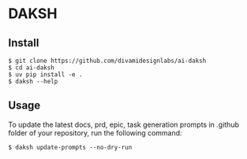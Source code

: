 # DAKSH

## Install
```
$ git clone https://github.com/divamidesignlabs/ai-daksh
$ cd ai-daksh
$ uv pip install -e .
$ daksh --help
```

## Usage

To update the latest docs, prd, epic, task generation prompts in .github folder of your repository, run the following command:
```
$ daksh update-prompts --no-dry-run
```